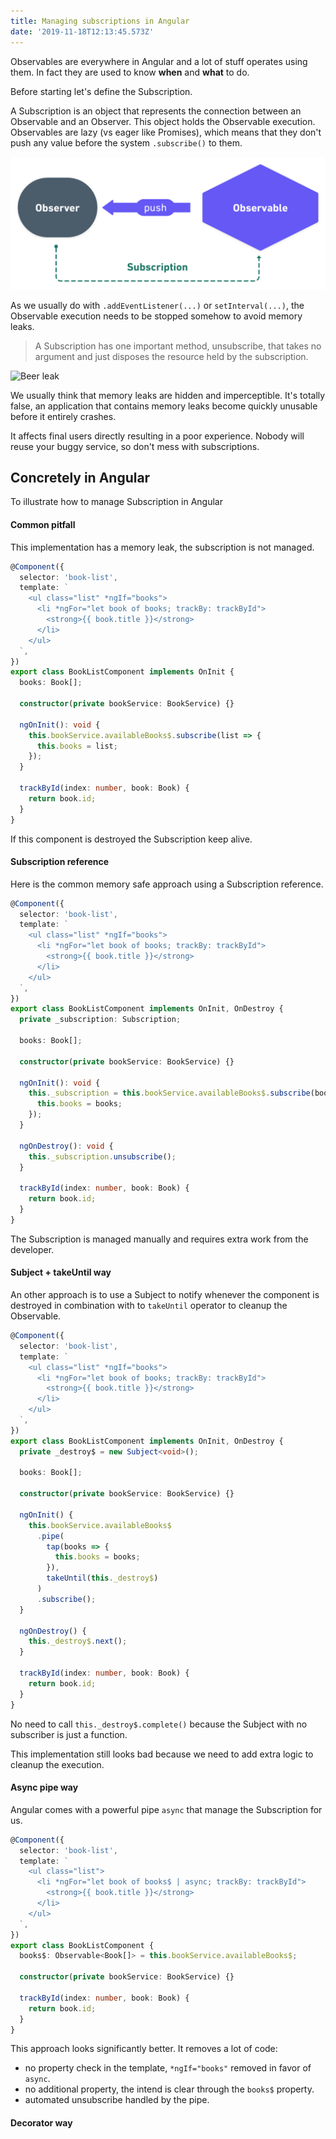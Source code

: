 ```yaml
---
title: Managing subscriptions in Angular
date: '2019-11-18T12:13:45.573Z'
---
```


Observables are everywhere in Angular and a lot of stuff operates using them. In fact they are used to know **when** and **what** to do.

Before starting let's define the Subscription.

A Subscription is an object that represents the connection between an Observable and an Observer. This object holds the Observable execution. Observables are lazy (vs eager like Promises), which means that they don't push any value before the system `.subscribe()` to them.

![Subscription schema](./subscription.png)

As we usually do with `.addEventListener(...)` or `setInterval(...)`, the Observable execution needs to be stopped somehow to avoid memory leaks.

> A Subscription has one important method, unsubscribe, that takes no argument and just disposes the resource held by the subscription.

![Beer leak](./beer.gif)

We usually think that memory leaks are hidden and imperceptible. It's totally false, an application that contains memory leaks become quickly unusable before it entirely crashes.

It affects final users directly resulting in a poor experience. Nobody will reuse your buggy service, so don't mess with subscriptions.

## Concretely in Angular

To illustrate how to manage Subscription in Angular

#### Common pitfall

This implementation has a memory leak, the subscription is not managed.

```ts
@Component({
  selector: 'book-list',
  template: `
    <ul class="list" *ngIf="books">
      <li *ngFor="let book of books; trackBy: trackById">
        <strong>{{ book.title }}</strong>
      </li>
    </ul>
  `,
})
export class BookListComponent implements OnInit {
  books: Book[];

  constructor(private bookService: BookService) {}

  ngOnInit(): void {
    this.bookService.availableBooks$.subscribe(list => {
      this.books = list;
    });
  }

  trackById(index: number, book: Book) {
    return book.id;
  }
}
```

If this component is destroyed the Subscription keep alive.

#### Subscription reference

Here is the common memory safe approach using a Subscription reference.

```ts
@Component({
  selector: 'book-list',
  template: `
    <ul class="list" *ngIf="books">
      <li *ngFor="let book of books; trackBy: trackById">
        <strong>{{ book.title }}</strong>
      </li>
    </ul>
  `,
})
export class BookListComponent implements OnInit, OnDestroy {
  private _subscription: Subscription;

  books: Book[];

  constructor(private bookService: BookService) {}

  ngOnInit(): void {
    this._subscription = this.bookService.availableBooks$.subscribe(books => {
      this.books = books;
    });
  }

  ngOnDestroy(): void {
    this._subscription.unsubscribe();
  }

  trackById(index: number, book: Book) {
    return book.id;
  }
}
```

The Subscription is managed manually and requires extra work from the developer.

#### Subject + takeUntil way

An other approach is to use a Subject to notify whenever the component is destroyed in combination with to `takeUntil` operator to cleanup the Observable.

```ts
@Component({
  selector: 'book-list',
  template: `
    <ul class="list" *ngIf="books">
      <li *ngFor="let book of books; trackBy: trackById">
        <strong>{{ book.title }}</strong>
      </li>
    </ul>
  `,
})
export class BookListComponent implements OnInit, OnDestroy {
  private _destroy$ = new Subject<void>();

  books: Book[];

  constructor(private bookService: BookService) {}

  ngOnInit() {
    this.bookService.availableBooks$
      .pipe(
        tap(books => {
          this.books = books;
        }),
        takeUntil(this._destroy$)
      )
      .subscribe();
  }

  ngOnDestroy() {
    this._destroy$.next();
  }

  trackById(index: number, book: Book) {
    return book.id;
  }
}
```

No need to call `this._destroy$.complete()` because the Subject with no subscriber is just a function.

This implementation still looks bad because we need to add extra logic to cleanup the execution.

#### Async pipe way

Angular comes with a powerful pipe `async` that manage the Subscription for us.

```ts
@Component({
  selector: 'book-list',
  template: `
    <ul class="list">
      <li *ngFor="let book of books$ | async; trackBy: trackById">
        <strong>{{ book.title }}</strong>
      </li>
    </ul>
  `,
})
export class BookListComponent {
  books$: Observable<Book[]> = this.bookService.availableBooks$;

  constructor(private bookService: BookService) {}

  trackById(index: number, book: Book) {
    return book.id;
  }
}
```

This approach looks significantly better. It removes a lot of code:

- no property check in the template, `*ngIf="books"` removed in favor of `async`.
- no additional property, the intend is clear through the `books$` property.
- automated unsubscribe handled by the pipe.

#### Decorator way

```ts
```
